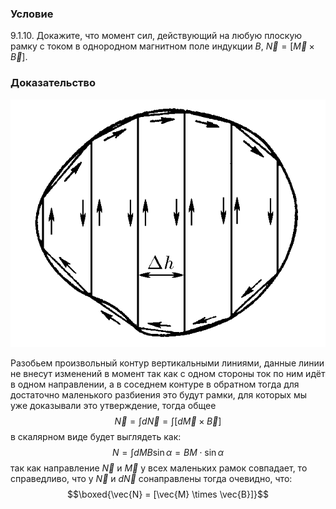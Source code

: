 ###  Условие 

$9.1.10.$ Докажите, что момент сил, действующий на любую плоскую рамку с током в однородном магнитном поле индукции $B$, $\vec{N} = [\vec{M} \times \vec{B}]$. 

### Доказательство

![|650x511, 31%](../../img/9.1.10/9.1.10s.png)

Разобьем произвольный контур вертикальными линиями, данные линии не внесут изменений в момент так как с одном стороны ток по ним идёт в одном направлении, а в соседнем контуре в обратном тогда для достаточно маленького разбиения это будут рамки, для которых мы уже доказывали это утверждение, тогда общее $$\vec{N} =\int{d\vec{N}} = \int{[d\vec{M} \times \vec{B}]}$$ в скалярном виде будет выглядеть как: $${N} =\int{d{M}{B}\sin\alpha}= BM\cdot \sin\alpha$$ так как направление $\vec N$ и $\vec M$ у всех маленьких рамок совпадает, то справедливо, что у $\vec N$ и $d\vec N$ сонаправлены тогда очевидно, что: $$\boxed{\vec{N} = [\vec{M} \times \vec{B}]}$$ 
